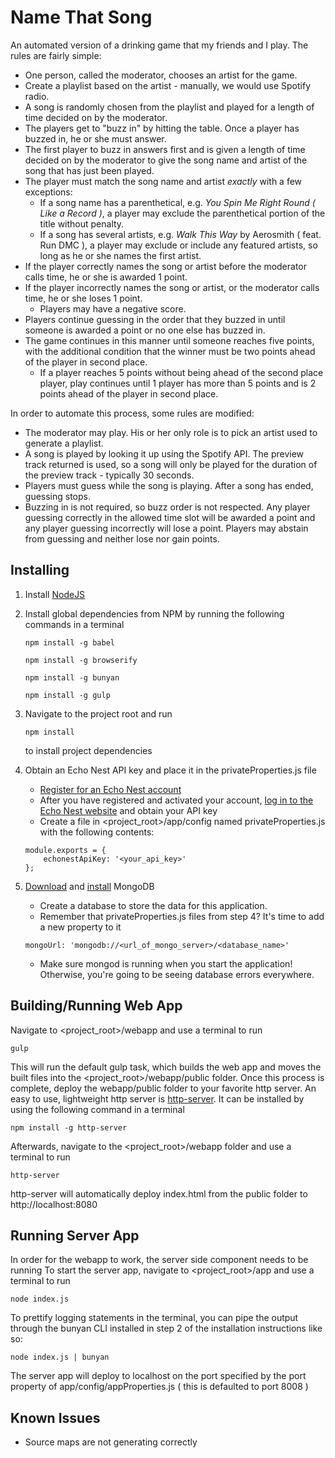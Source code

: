 Name That Song
==============
An automated version of a drinking game that my friends and I play.  The rules are fairly simple:
   * One person, called the moderator, chooses an artist for the game.
   * Create a playlist based on the artist - manually, we would use Spotify radio.
   * A song is randomly chosen from the playlist and played for a length of time decided on by the moderator.
   * The players get to "buzz in" by hitting the table. Once a player has buzzed in, he or she must answer.
   * The first player to buzz in answers first and is given a length of time decided on by the moderator to give the song name and artist of the song that has just been played.
   * The player must match the song name and artist *exactly* with a few exceptions:
     * If a song name has a parenthetical, e.g. *You Spin Me Right Round ( Like a Record )*, a player may exclude the parenthetical portion of the title without penalty.
     * If a song has several artists, e.g. *Walk This Way* by Aerosmith ( feat. Run DMC ), a player may exclude or include any featured artists, so long as he or she names the first artist.
   * If the player correctly names the song or artist before the moderator calls time, he or she is awarded 1 point.
   * If the player incorrectly names the song or artist, or the moderator calls time, he or she loses 1 point.
     * Players may have a negative score.
   * Players continue guessing in the order that they buzzed in until someone is awarded a point or no one else has buzzed in.
   * The game continues in this manner until someone reaches five points, with the additional condition that the winner must be two points ahead of the player in second place.
     * If a player reaches 5 points without being ahead of the second place player, play continues until 1 player has more than 5 points and is 2 points ahead of the player in second place.
     
In order to automate this process, some rules are modified: 
   * The moderator may play. His or her only role is to pick an artist used to generate a playlist.
   * A song is played by looking it up using the Spotify API.  The preview track returned is used, so a song will only be played for the duration of the preview track - typically 30 seconds.
   * Players must guess while the song is playing.  After a song has ended, guessing stops.
   * Buzzing in is not required, so buzz order is not respected.  Any player guessing correctly in the allowed time slot will be awarded a point and any player guessing incorrectly will lose a point.  Players may abstain from guessing and neither lose nor gain points.
   
Installing
----------
1. Install [NodeJS](https://nodejs.org/)
2. Install global dependencies from NPM by running the following commands in a terminal
  
   ```
   npm install -g babel
   ```
  
   ```
   npm install -g browserify
   ```
  
   ```
   npm install -g bunyan
   ```
  
   ```
   npm install -g gulp
   ```
  
3. Navigate to the project root and run

   ```
   npm install
   ```
   
   to install project dependencies
   
4. Obtain an Echo Nest API key and place it in the privateProperties.js file
   * [Register for an Echo Nest account](https://developer.echonest.com/account/register)
   * After you have registered and activated your account, [log in to the Echo Nest website](https://developer.echonest.com/account/login) and obtain your API key
   * Create a file in &lt;project_root&gt;/app/config named privateProperties.js with the following contents:
   
    ```
    module.exports = {
        echonestApiKey: '<your_api_key>'
    };
    ```

5. [Download](https://www.mongodb.org/downloads#production) and [install](https://docs.mongodb.org/manual/tutorial/) MongoDB
   * Create a database to store the data for this application.
   * Remember that privateProperties.js files from step 4?  It's time to add a new property to it
   
   ```
   mongoUrl: 'mongodb://<url_of_mongo_server>/<database_name>'
   ```
   * Make sure mongod is running when you start the application! Otherwise, you're going to be seeing database errors everywhere.
   
Building/Running Web App
------------------------
Navigate to &lt;project_root&gt;/webapp and use a terminal to run

    gulp

This will run the default gulp task, which builds the web app and moves the built files into the &lt;project_root&gt;/webapp/public folder.
Once this process is complete, deploy the webapp/public folder to your favorite http server.  An easy to use, lightweight http server is [http-server](https://www.npmjs.com/package/http-server).
It can be installed by using the following command in a terminal

    npm install -g http-server

Afterwards, navigate to the &lt;project_root&gt;/webapp folder and use a terminal to run

    http-server

http-server will automatically deploy index.html from the public folder to http://localhost:8080
   
Running Server App
------------------
In order for the webapp to work, the server side component needs to be running
To start the server app, navigate to &lt;project_root&gt;/app and use a terminal to run

    node index.js

To prettify logging statements in the terminal, you can pipe the output through the bunyan CLI installed in step 2 of the installation instructions like so:

    node index.js | bunyan

The server app will deploy to localhost on the port specified by the port property of app/config/appProperties.js ( this is defaulted to port 8008 )

Known Issues
------------
* Source maps are not generating correctly